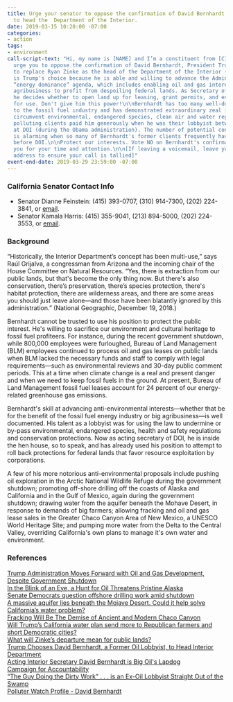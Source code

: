 ```yaml
---
title: Urge your senator to oppose the confirmation of David Bernhardt, Trump's nominee
  to head the  Department of the Interior.
date: 2019-03-15 10:20:00 -07:00
categories:
- action
tags:
- environment
call-script-text: "Hi, my name is [NAME] and I’m a constituent from [CITY, ZIP].\n\nI
  urge you to oppose the confirmation of David Bernhardt, President Trump's nominee
  to replace Ryan Zinke as the head of the Department of the Interior (DOI). Bernhardt
  is Trump's choice because he is able and willing to advance the Administration's
  “energy dominance” agenda, which includes enabling oil and gas interests and big
  agribusiness to profit from despoiling federal lands. As Secretary of the Interior,
  he decides whether to open land up for leasing, grant permits, and establish guidelines
  for use. Don't give him this power!\n\nBernhardt has too many well-documented ties
  to the fossil fuel industry and has demonstrated extraordinary zeal in helping them
  circumvent environmental, endangered species, clean air and water regulations. His
  polluting clients paid him generously when he was their lobbyist between his stints
  at DOI (during the Obama administration). The number of potential conflicts of interest
  is alarming when so many of Bernhardt's former clients frequently have business
  before DOI.\n\nProtect our interests. Vote NO on Bernhardt's confirmation.  \n\nThank
  you for your time and attention.\n\n[If leaving a voicemail, leave your full street
  address to ensure your call is tallied]"
event-end-date: 2019-03-29 23:59:00 -07:00
---
```


### California Senator Contact Info
* Senator Dianne Feinstein: (415) 393-0707, (310) 914-7300, (202) 224-3841, or [email](https://www.feinstein.senate.gov/public/index.cfm/e-mail-me).  
* Senator Kamala Harris: (415) 355-9041, (213) 894-5000, (202) 224-3553, or [email](https://www.harris.senate.gov/contact).  
  
### Background
“Historically, the Interior Department’s concept has been multi-use,” says Raúl Grijalva, a congressman from Arizona and the incoming chair of the House Committee on Natural Resources. “Yes, there is extraction from our public lands, but that's become the only thing now. But there's also conservation, there’s preservation, there’s species protection, there's habitat protection, there are wilderness areas, and there are some areas you should just leave alone—and those have been blatantly ignored by this administration.” (National Geographic, December 19, 2018.)  

Bernhardt cannot be trusted to use his position to protect the public interest. He's willing to sacrifice our environment and cultural heritage to fossil fuel profiteers. For instance, during the recent government shutdown, while 800,000 employees were furloughed, Bureau of Land Management (BLM) employees continued to process oil and gas leases on public lands when BLM lacked the necessary funds and staff to comply with legal requirements—such as environmental reviews and 30-day public comment periods. This at a time when climate change is a real and present danger and when we need to keep fossil fuels in the ground. At present, Bureau of Land Management fossil fuel leases account for 24 percent of our energy-related greenhouse gas emissions.  

Bernhardt's skill at advancing anti-environmental interests—whether that be for the benefit of the fossil fuel energy industry or big agribusiness—is well documented. His talent as a lobbyist was for using the law to undermine or by-pass environmental, endangered species, health and safety regulations and conservation protections. Now as acting secretary of DOI, he is inside the hen house, so to speak, and has already used his position to attempt to roll back protections for federal lands that favor resource exploitation by corporations.  

A few of his more notorious anti-environmental proposals include pushing oil exploration in the Arctic National Wildlife Refuge during the government shutdown; promoting off-shore drilling off the coasts of Alaska and California and in the Gulf of Mexico, again during the government shutdown;  drawing water from the aquifer beneath the Mohave Desert, in response to demands of big farmers; allowing fracking and oil and gas lease sales in the Greater Chaco Canyon Area of New Mexico, a UNESCO World Heritage Site; and pumping more water from the Delta to the Central Valley, overriding California's own plans to manage it's own water and environment.  

### References
[Trump Administration Moves Forward with Oil and Gas Development, Despite Government Shutdown](https://www.npca.org/articles/2098-trump-administration-moves-forward-with-oil-and-gas-development-despite)  
[In the Blink of an Eye, a Hunt for Oil Threatens Pristine Alaska](https://www.nytimes.com/2018/12/03/us/oil-drilling-arctic-national-wildlife-refuge.html)  
[Senate Democrats question offshore drilling work amid shutdown](https://www.cnbc.com/2019/01/23/reuters-america-senate-democrats-question-offshore-drilling-work-amid-shutdown.html)  
[A massive aquifer lies beneath the Mojave Desert. Could it help solve California’s water problem?](https://www.washingtonpost.com/national/a-massive-aquifer-lies-beneath-the-mojave-desert-could-it-help-solve-californias-water-problem/2019/03/03/a5d8fe14-354e-11e9-af5b-b51b7ff322e9_story.html?noredirect=on&utm_term=.a0bcafe4d254)  
[Fracking Will Be The Demise of Ancient and Modern Chaco Canyon](https://www.foodandwaterwatch.org/insight/fracking-will-be-demise-ancient-and-modern-chaco-canyon)  
[Will Trump’s California water plan send more to Republican farmers and short Democratic cities?](https://www.sacbee.com/news/state/california/water-and-drought/delta/article225376065.html)  
[What will Zinke’s departure mean for public lands?](https://www.nationalgeographic.com/environment/2018/12/zinke-bernhardt-interior-public-lands-oil-gas/)  
[Trump Chooses David Bernhardt, a Former Oil Lobbyist, to Head Interior Department](https://www.nytimes.com/2019/02/04/climate/david-bernhardt-interior-zinke.html)  
[Acting Interior Secretary David Bernhardt is Big Oil's Lapdog](https://www.care2.com/causes/acting-interior-secretary-david-bernhardt-is-big-oils-lapdog.html)  
[Campaign for Accountability](https://campaignforaccountability.org/wp-content/uploads/2017/07/Berhnardt-Complaint-Final-7-20-17.pdf)  
[“The Guy Doing the Dirty Work” . . . is an Ex-Oil Lobbyist Straight Out of the Swamp](https://www.motherjones.com/environment/2018/10/david-bernhardt-interior-department/)  
[Polluter Watch Profile - David Bernhardt](http://polluterwatch.org/david-bernhardt)  